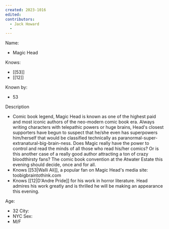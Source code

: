 ```yaml
---
created: 2023-1016
edited:
contributors:
  - Jack Howard
  - 
---
```


Name:
- Magic Head

Knows:
- [[53]]
- [[12]]

Known by:
- 53

Description
- Comic book legend, Magic Head is known as one of the highest paid and most iconic authors of the neo-modern comic book era. Always writing characters with telepathic powers or huge brains, Head's closest supporters have begun to suspect that he/she even has superpowers him/herself that would be classified technically as paranormal-super-extranatural-big-brain-ness. Does Magic really have the power to control and read the minds of all those who read his/her comics? Or is this another case of a really good author attracting a ton of crazy bloodthirsty fans? The comic book convention at the Atwater Estate this evening should decide, once and for all.
- Knows [[53|Walli Ali]], a popular fan on Magic Head's media site: toobigbraintothink.com
- Knows [[12|D'Andre Pride]] for his work in horror literature. Head admires his work greatly and is thrilled he will be making an appearance this evening.

Age:
- 32
City:
- NYC
Sex:
- M/F


